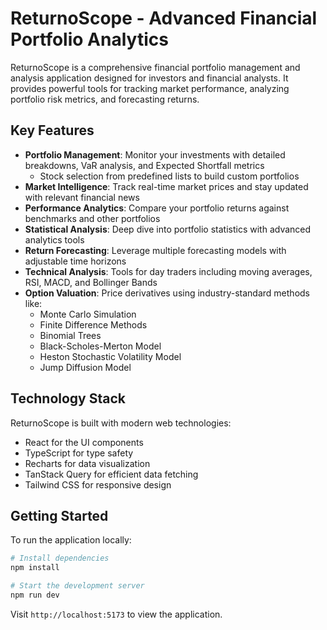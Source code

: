 
# ReturnoScope - Advanced Financial Portfolio Analytics

ReturnoScope is a comprehensive financial portfolio management and analysis application designed for investors and financial analysts. It provides powerful tools for tracking market performance, analyzing portfolio risk metrics, and forecasting returns.

## Key Features

- **Portfolio Management**: Monitor your investments with detailed breakdowns, VaR analysis, and Expected Shortfall metrics
  - Stock selection from predefined lists to build custom portfolios
- **Market Intelligence**: Track real-time market prices and stay updated with relevant financial news
- **Performance Analytics**: Compare your portfolio returns against benchmarks and other portfolios
- **Statistical Analysis**: Deep dive into portfolio statistics with advanced analytics tools
- **Return Forecasting**: Leverage multiple forecasting models with adjustable time horizons
- **Technical Analysis**: Tools for day traders including moving averages, RSI, MACD, and Bollinger Bands
- **Option Valuation**: Price derivatives using industry-standard methods like:
  - Monte Carlo Simulation
  - Finite Difference Methods
  - Binomial Trees
  - Black-Scholes-Merton Model
  - Heston Stochastic Volatility Model
  - Jump Diffusion Model

## Technology Stack

ReturnoScope is built with modern web technologies:
- React for the UI components
- TypeScript for type safety
- Recharts for data visualization
- TanStack Query for efficient data fetching
- Tailwind CSS for responsive design

## Getting Started

To run the application locally:

```bash
# Install dependencies
npm install

# Start the development server
npm run dev
```

Visit `http://localhost:5173` to view the application.
